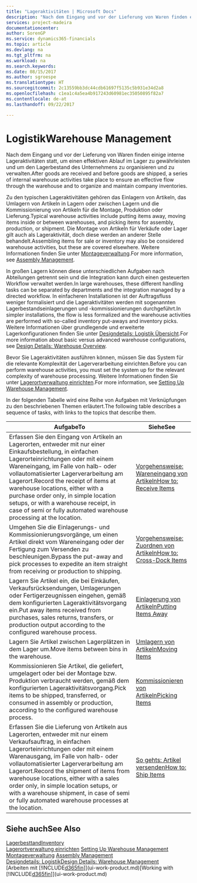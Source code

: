 ```yaml
---
title: "Lageraktivitäten | Microsoft Docs"
description: "Nach dem Eingang und vor der Lieferung von Waren finden einige interne Lageraktivitäten statt, um einen effektiven Ablauf im Lager zu gewährleisten und um den Lagerbestand des Unternehmens zu organisieren und zu verwalten."
services: project-madeira
documentationcenter: 
author: SorenGP
ms.service: dynamics365-financials
ms.topic: article
ms.devlang: na
ms.tgt_pltfrm: na
ms.workload: na
ms.search.keywords: 
ms.date: 08/15/2017
ms.author: sgroespe
ms.translationtype: HT
ms.sourcegitcommit: 2c13559bb3dc44cdb61697f5135c5b931e34d2a8
ms.openlocfilehash: c1ea1c4a5ea4b917243d60981ec35050895f82a7
ms.contentlocale: de-at
ms.lasthandoff: 09/22/2017

---
```

# <a name="warehouse-management"></a><span data-ttu-id="fdb1f-103">Logistik</span><span class="sxs-lookup"><span data-stu-id="fdb1f-103">Warehouse Management</span></span>
<span data-ttu-id="fdb1f-104">Nach dem Eingang und vor der Lieferung von Waren finden einige interne Lageraktivitäten statt, um einen effektiven Ablauf im Lager zu gewährleisten und um den Lagerbestand des Unternehmens zu organisieren und zu verwalten.</span><span class="sxs-lookup"><span data-stu-id="fdb1f-104">After goods are received and before goods are shipped, a series of internal warehouse activities take place to ensure an effective flow through the warehouse and to organize and maintain company inventories.</span></span>

<span data-ttu-id="fdb1f-105">Zu den typischen Lageraktivitäten gehören das Einlagern von Artikeln, das Umlagern von Artikeln in Lagern oder zwischen Lagern und die Kommissionierung von Artikeln für die Montage, Produktion oder Lieferung.</span><span class="sxs-lookup"><span data-stu-id="fdb1f-105">Typical warehouse activities include putting items away, moving items inside or between warehouses, and picking items for assembly, production, or shipment.</span></span> <span data-ttu-id="fdb1f-106">Die Montage von Artikeln für Verkäufe oder Lager gilt auch als Lageraktivität, doch diese werden an anderer Stelle behandelt.</span><span class="sxs-lookup"><span data-stu-id="fdb1f-106">Assembling items for sale or inventory may also be considered warehouse activities, but these are covered elsewhere.</span></span> <span data-ttu-id="fdb1f-107">Weitere Informationen finden Sie unter [Montageverwaltung](assembly-assemble-items.md).</span><span class="sxs-lookup"><span data-stu-id="fdb1f-107">For more information, see [Assembly Management](assembly-assemble-items.md).</span></span>  

<span data-ttu-id="fdb1f-108">In großen Lagern können diese unterschiedlichen Aufgaben nach Abteilungen getrennt sein und die Integration kann durch einen gesteuerten Workflow verwaltet werden.</span><span class="sxs-lookup"><span data-stu-id="fdb1f-108">In large warehouses, these different handling tasks can be separated by departments and the integration managed by a directed workflow.</span></span> <span data-ttu-id="fdb1f-109">In einfacheren Installationen ist der Auftragsfluss weniger formalisiert und die Lageraktivitäten werden mit sogenannten Lagerbestandseinlagerungen und -kommissionierungen durchgeführt.</span><span class="sxs-lookup"><span data-stu-id="fdb1f-109">In simpler installations, the flow is less formalized and the warehouse activities are performed with so-called inventory put-aways and inventory picks.</span></span> <span data-ttu-id="fdb1f-110">Weitere Informationen über grundlegende und erweiterte Lagerkonfigurationen finden Sie unter [Designdetails: Logistik Übersicht](design-details-warehouse-overview.md).</span><span class="sxs-lookup"><span data-stu-id="fdb1f-110">For more information about basic versus advanced warehouse configurations, see [Design Details: Warehouse Overview](design-details-warehouse-overview.md).</span></span>

<span data-ttu-id="fdb1f-111">Bevor Sie Lageraktivitäten ausführen können, müssen Sie das System für die relevante Komplexität der Lagerverarbeitung einrichten.</span><span class="sxs-lookup"><span data-stu-id="fdb1f-111">Before you can perform warehouse activities, you must set the system up for the relevant complexity of warehouse processing.</span></span> <span data-ttu-id="fdb1f-112">Weitere Informationen finden Sie unter [Lagerortverwaltung einrichten](warehouse-setup-warehouse.md).</span><span class="sxs-lookup"><span data-stu-id="fdb1f-112">For more information, see [Setting Up Warehouse Management](warehouse-setup-warehouse.md).</span></span>

 <span data-ttu-id="fdb1f-113">In der folgenden Tabelle wird eine Reihe von Aufgaben mit Verknüpfungen zu den beschriebenen Themen erläutert.</span><span class="sxs-lookup"><span data-stu-id="fdb1f-113">The following table describes a sequence of tasks, with links to the topics that describe them.</span></span>   

|<span data-ttu-id="fdb1f-114">**Aufgabe**</span><span class="sxs-lookup"><span data-stu-id="fdb1f-114">**To**</span></span>|<span data-ttu-id="fdb1f-115">**Siehe**</span><span class="sxs-lookup"><span data-stu-id="fdb1f-115">**See**</span></span>|  
|------------|-------------|  
|<span data-ttu-id="fdb1f-116">Erfassen Sie den Eingang von Artikeln an Lagerorten, entweder mit nur einer Einkaufsbestellung, in einfachen Lagerorteinrichtungen oder mit einem Wareneingang, im Falle von halb- oder vollautomatisierter Lagerverarbeitung am Lagerort.</span><span class="sxs-lookup"><span data-stu-id="fdb1f-116">Record the receipt of items at warehouse locations, either with a purchase order only, in simple location setups, or with a warehouse receipt, in case of semi or fully automated warehouse processing at the location.</span></span>|[<span data-ttu-id="fdb1f-117">Vorgehensweise: Wareneingang von Artikeln</span><span class="sxs-lookup"><span data-stu-id="fdb1f-117">How to: Receive Items</span></span>](warehouse-how-receive-items.md)|
|<span data-ttu-id="fdb1f-118">Umgehen Sie die Einlagerungs- und Kommissionierungsvorgänge, um einen Artikel direkt vom Wareneingang oder der Fertigung zum Versenden zu beschleunigen.</span><span class="sxs-lookup"><span data-stu-id="fdb1f-118">Bypass the put-away and pick processes to expedite an item straight from receiving or production to shipping.</span></span>|[<span data-ttu-id="fdb1f-119">Vorgehensweise: Zuordnen von Artikeln</span><span class="sxs-lookup"><span data-stu-id="fdb1f-119">How to: Cross-Dock Items</span></span>](warehouse-how-to-cross-dock-items.md)|    
|<span data-ttu-id="fdb1f-120">Lagern Sie Artikel ein, die bei Einkäufen, Verkaufsrücksendungen, Umlagerungen oder Fertigerzeugnissen eingehen, gemäß dem konfigurierten Lageraktivitätsvorgang ein.</span><span class="sxs-lookup"><span data-stu-id="fdb1f-120">Put away items received from purchases, sales returns, transfers, or production output according to the configured warehouse process.</span></span>|[<span data-ttu-id="fdb1f-121">Einlagerung von Artikeln</span><span class="sxs-lookup"><span data-stu-id="fdb1f-121">Putting Items Away</span></span>](warehouse-put-away-items.md)|
|<span data-ttu-id="fdb1f-122">Lagern Sie Artikel zwischen Lagerplätzen in dem Lager um.</span><span class="sxs-lookup"><span data-stu-id="fdb1f-122">Move items between bins in the warehouse.</span></span>|[<span data-ttu-id="fdb1f-123">Umlagern von Artikeln</span><span class="sxs-lookup"><span data-stu-id="fdb1f-123">Moving Items</span></span>](warehouse-move-items.md)|
|<span data-ttu-id="fdb1f-124">Kommissionieren Sie Artikel, die geliefert, umgelagert oder bei der Montage bzw. Produktion verbraucht werden, gemäß dem konfigurierten Lageraktivitätsvorgang.</span><span class="sxs-lookup"><span data-stu-id="fdb1f-124">Pick items to be shipped, transferred, or consumed in assembly or production, according to the configured warehouse process.</span></span>|[<span data-ttu-id="fdb1f-125">Kommissionieren von Artikeln</span><span class="sxs-lookup"><span data-stu-id="fdb1f-125">Picking Items</span></span>](warehouse-pick-items.md)|
|<span data-ttu-id="fdb1f-126">Erfassen Sie die Lieferung von Artikeln aus Lagerorten, entweder mit nur einem Verkaufsauftrag, in einfachen Lagerorteinrichtungen oder mit einem Warenausgang, im Falle von halb- oder vollautomatisierter Lagerverarbeitung am Lagerort.</span><span class="sxs-lookup"><span data-stu-id="fdb1f-126">Record the shipment of items from warehouse locations, either with a sales order only, in simple location setups, or with a warehouse shipment, in case of semi or fully automated warehouse processes at the location.</span></span>|[<span data-ttu-id="fdb1f-127">So gehts: Artikel versenden</span><span class="sxs-lookup"><span data-stu-id="fdb1f-127">How to: Ship Items</span></span>](warehouse-how-ship-items.md)|  

## <a name="see-also"></a><span data-ttu-id="fdb1f-128">Siehe auch</span><span class="sxs-lookup"><span data-stu-id="fdb1f-128">See Also</span></span>  
 [<span data-ttu-id="fdb1f-129">Lagerbesttand</span><span class="sxs-lookup"><span data-stu-id="fdb1f-129">Inventory</span></span>](inventory-manage-inventory.md)  
 <span data-ttu-id="fdb1f-130">[Lagerortverwaltung einrichten](warehouse-setup-warehouse.md)   </span><span class="sxs-lookup"><span data-stu-id="fdb1f-130">[Setting Up Warehouse Management](warehouse-setup-warehouse.md)   </span></span>  
 <span data-ttu-id="fdb1f-131">[Montageverwaltung](assembly-assemble-items.md)  </span><span class="sxs-lookup"><span data-stu-id="fdb1f-131">[Assembly Management](assembly-assemble-items.md)  </span></span>  
[<span data-ttu-id="fdb1f-132">Designdetails: Logistik</span><span class="sxs-lookup"><span data-stu-id="fdb1f-132">Design Details: Warehouse Management</span></span>](design-details-warehouse-management.md)  
 <span data-ttu-id="fdb1f-133">[Arbeiten mit [!INCLUDE[d365fin](includes/d365fin_md.md)]](ui-work-product.md)</span><span class="sxs-lookup"><span data-stu-id="fdb1f-133">[Working with [!INCLUDE[d365fin](includes/d365fin_md.md)]](ui-work-product.md)</span></span>  

